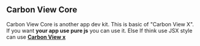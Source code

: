 ## Carbon View Core
Carbon View Core is another app dev kit.
This is basic of "Carbon View X". 
If you want **your app use pure js** you can use it.
Else If think use JSX style can use [**Carbon View x**](https://github.com/Abdur-Nur-Porag/Carbon-View-X)
